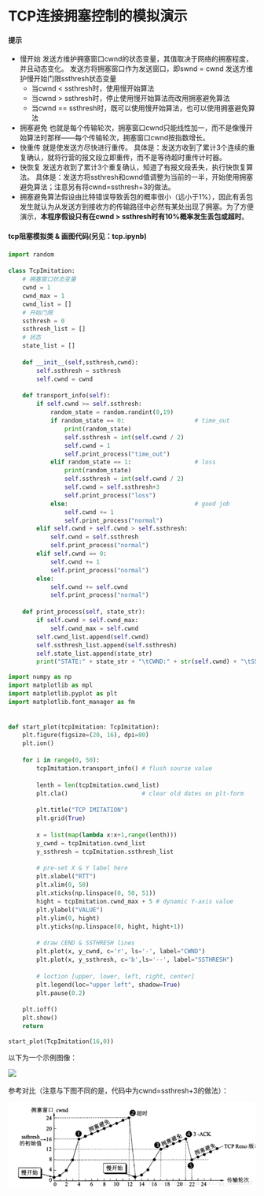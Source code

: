 # TCP连接拥塞控制的模拟演示

#### 提示

* 慢开始
    发送方维护拥塞窗口cwnd的状态变量，其值取决于网络的拥塞程度，并且动态变化。
    发送方将拥塞窗口作为发送窗口，即swnd = cwnd
    发送方维护慢开始门限ssthresh状态变量
    * 当cwnd < ssthresh时，使用慢开始算法
    * 当cwnd > ssthresh时，停止使用慢开始算法而改用拥塞避免算法
    * 当cwnd == ssthresh时，既可以使用慢开始算法，也可以使用拥塞避免算法
* 拥塞避免
    也就是每个传输轮次，拥塞窗口cwnd只能线性加一，而不是像慢开始算法时那样——每个传输轮次，拥塞窗口cwnd按指数增长。
* 快重传
    就是使发送方尽快进行重传。
    具体是：发送方收到了累计3个连续的重复确认，就将行营的报文段立即重传，而不是等待超时重传计时器。
* 快恢复
    发送方收到了累计3个重复确认，知道了有报文段丢失，执行快恢复算法。
    具体是：发送方将ssthresh和cwnd值调整为当前的一半，开始使用拥塞避免算法；注意另有将cwnd=ssthresh+3的做法。
* 拥塞避免算法假设由比特错误导致丢包的概率很小（远小于1%），因此有丢包发生就认为从发送方到接收方的传输路径中必然有某处出现了拥塞。为了方便演示，**本程序假设只有在cwnd > ssthresh时有10%概率发生丢包或超时**。

#### tcp阻塞模拟类 & 画图代码(另见：tcp.ipynb)

```python
import random

class TcpImitation:
    # 拥塞窗口状态变量
    cwnd = 1
    cwnd_max = 1
    cwnd_list = []
    # 开始门限
    ssthresh = 0
    ssthresh_list = []
    # 状态
    state_list = []
    
    def __init__(self,ssthresh,cwnd):
        self.ssthresh = ssthresh
        self.cwnd = cwnd

    def transport_info(self):
        if self.cwnd >= self.ssthresh:
            random_state = random.randint(0,19)
            if random_state == 0:                    # time_out
                print(random_state)
                self.ssthresh = int(self.cwnd / 2)
                self.cwnd = 1
                self.print_process("time_out")
            elif random_state == 1:                  # loss
                print(random_state)
                self.ssthresh = int(self.cwnd / 2)
                self.cwnd = self.ssthresh+3
                self.print_process("loss")
            else:                                    # good job
                self.cwnd += 1
                self.print_process("normal")
        elif self.cwnd + self.cwnd > self.ssthresh:
            self.cwnd = self.ssthresh
            self.print_process("normal")
        elif self.cwnd == 0:
            self.cwnd += 1
            self.print_process("normal")
        else:
            self.cwnd += self.cwnd
            self.print_process("normal")
    
    def print_process(self, state_str):
        if self.cwnd > self.cwnd_max:
            self.cwnd_max = self.cwnd
        self.cwnd_list.append(self.cwnd)
        self.ssthresh_list.append(self.ssthresh)
        self.state_list.append(state_str)
        print("STATE:" + state_str + "\tCWND:" + str(self.cwnd) + "\tSSTHRESH:" + str(self.ssthresh))
```

```python
import numpy as np
import matplotlib as mpl
import matplotlib.pyplot as plt
import matplotlib.font_manager as fm


def start_plot(tcpImitation: TcpImitation):
    plt.figure(figsize=(20, 16), dpi=80)
    plt.ion()
    
    for i in range(0, 50):
        tcpImitation.transport_info() # flush sourse value
        
        lenth = len(tcpImitation.cwnd_list)
        plt.cla()                     # clear old dates on plt-form

        plt.title("TCP IMITATION")
        plt.grid(True)

        x = list(map(lambda x:x+1,range(lenth)))
        y_cwnd = tcpImitation.cwnd_list
        y_ssthresh = tcpImitation.ssthresh_list

        # pre-set X & Y label here
        plt.xlabel("RTT")
        plt.xlim(0, 50)
        plt.xticks(np.linspace(0, 50, 51))
        hight = tcpImitation.cwnd_max + 5 # dynamic Y-axis value
        plt.ylabel("VALUE")
        plt.ylim(0, hight)
        plt.yticks(np.linspace(0, hight, hight+1))

        # draw CEND & SSTHRESH lines
        plt.plot(x, y_cwnd, c='r', ls='-', label="CWND")
        plt.plot(x, y_ssthresh, c='b',ls='--', label="SSTHRESH")

        # loction [upper, lower, left, right, center]
        plt.legend(loc="upper left", shadow=True)
        plt.pause(0.2)

    plt.ioff()
    plt.show()
    return
```

```python
start_plot(TcpImitation(16,0))
```

以下为一个示例图像：

![](./images/demo.gif)

参考对比（注意与下图不同的是，代码中为cwnd=ssthresh+3的做法）：

![](./images/TCP_IP_book_demo.png)